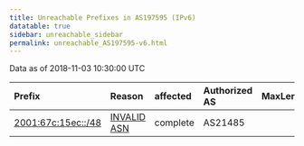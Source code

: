 ```yaml
---
title: Unreachable Prefixes in AS197595 (IPv6)
datatable: true
sidebar: unreachable_sidebar
permalink: unreachable_AS197595-v6.html
---
```


Data as of 2018-11-03 10:30:00 UTC


<div class="datatable-begin"></div>

| Prefix                                                         | Reason                                                                                                     | affected   | Authorized AS   |   MaxLength | Anchor                                         |   unreachable /48s |
|:---------------------------------------------------------------|:-----------------------------------------------------------------------------------------------------------|:-----------|:----------------|------------:|:-----------------------------------------------|-------------------:|
| [2001:67c:15ec::/48](https://stat.ripe.net/2001:67c:15ec::/48) | [INVALID ASN](https://rpki-validator.ripe.net/announcement-preview?asn=AS197595&prefix=2001:67c:15ec::/48) | complete   | AS21485         |          48 | [RIPE](unreachable_RIPE_NCC_RPKI_Root-v6.html) |                  1 |

<div class="datatable-end"></div>